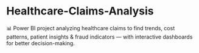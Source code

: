 # Healthcare-Claims-Analysis
📊 Power BI project analyzing healthcare claims to find trends, cost patterns, patient insights &amp; fraud indicators — with interactive dashboards for better decision-making.
